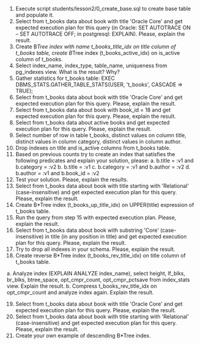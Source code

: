1. Execute script students/lesson2/0_create_base.sql to create base table and populate it.
2. Select from t_books data about book with title &#39;Oracle Core&#39; and get expected execution plan for
this query (in Oracle: SET AUTOTRACE ON – SET AUTOTRACE OFF; in postgresql: EXPLAIN). Please,
explain the result.
3. Create B*Tree index with name t_books_title_idx on title column of t_books table, create B*Tree
index (t_books_active_idx) on is_active column of t_books.
4. Select index_name, index_type, table_name, uniqueness from pg_indexes view. What is the
result? Why?
5. Gather statistics for t_books table: EXEC DBMS_STATS.GATHER_TABLE_STATS(USER, &#39;t_books&#39;,
CASCADE =&gt; TRUE);
6. Select from t_books data about book with title &#39;Oracle Core&#39; and get expected execution plan for
this query. Please, explain the result.
7. Select from t_books data about book with book_id = 18 and get expected execution plan for this
query. Please, explain the result.
8. Select from t_books data about active books and get expected execution plan for this query. Please,
explain the result.
9. Select number of row in table t_books, distinct values on column title, distinct values in column
category, distinct values in column author.
10. Drop indexes on title and is_active columns from t_books table.
11. Based on previous counts try to create an index that satisfies the following predicates and explain
your solution, please:
a. b.title = :v1 and b.category = :v2
b. b.title = :v1
c. b.category = :v1 and b.author = :v2
d. b.author = :v1 and b.book_id = :v2
12. Test your solution. Please, explain the results.
13. Select from t_books data about book with title starting with &#39;Relational&#39; (case-insensitive) and get
expected execution plan for this query. Please, explain the result.
14. Create B*Tree index (t_books_up_title_idx) on UPPER(title) expression of t_books table.
15. Run the query from step 15 with expected execution plan. Please, explain the result.
16. Select from t_books data about book with substring &#39;Core&#39; (case-insensitive) in title (in any position
in title) and get expected execution plan for this query. Please, explain the result.
17. Try to drop all indexes in your schema. Please, explain the result.
18. Create reverse B*Tree index (t_books_rev_title_idx) on title column of t_books table.

a. Analyze index (EXPLAIN ANALYZE index_name), select height, lf_blks, br_blks,
btree_space, opt_cmpr_count, opt_cmpr_pctsave from index_stats view. Explain the
result.
b. Compress t_books_rev_title_idx on opt_cmpr_count and analyze index again. Explain the
result.

19. Select from t_books data about book with title &#39;Oracle Core&#39; and get expected execution plan for
this query. Please, explain the result.
20. Select from t_books data about book with title starting with &#39;Relational&#39; (case-insensitive) and get
expected execution plan for this query. Please, explain the result.
21. Create your own example of descending B*Tree index.